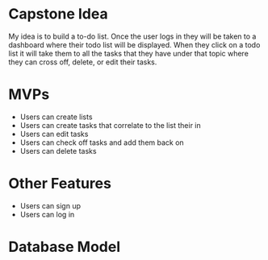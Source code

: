 Capstone Idea 
=============
My idea is to build a to-do list. Once the user logs in they will be taken to a dashboard where their todo list will be displayed. When they click on a todo list it will take them to all the tasks that they have under that topic where they can cross off, delete, or edit their tasks. 

MVPs
====
- Users can create lists
- Users can create tasks that correlate to the list their in
- Users can edit tasks
- Users can check off tasks and add them back on
- Users can delete tasks

Other Features 
==============
- Users can sign up
- Users can log in

Database Model 
===============